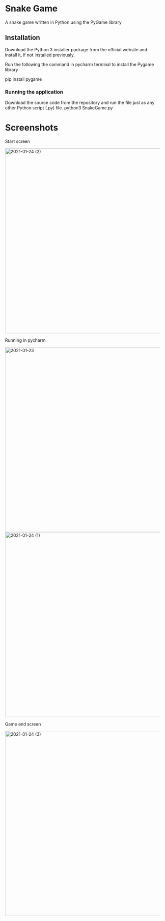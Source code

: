 # Snake Game
A snake game written in Python using the PyGame library

## Installation 
Download the Python 3 installer package from the official website and install it, if not installed previously.

Run the following the command in pycharm terminal to install the Pygame library

pip install pygame

### Running the application
Download the source code from the repository and run the file just as any other Python script (.py) file.
python3 SnakeGame.py


# Screenshots
Start screen

<img width="601" alt="2021-01-24 (2)" src="https://user-images.githubusercontent.com/77839544/105633046-5e8a2700-5e7c-11eb-9ba7-8e8c37b11e41.png">


Running in pycharm

<img width="601" alt="2021-01-23" src="https://user-images.githubusercontent.com/77839544/105632772-04d52d00-5e7b-11eb-894a-ecc34c6df58f.png">


<img width="601" alt="2021-01-24 (1)" src="https://user-images.githubusercontent.com/77839544/105632928-d0ae3c00-5e7b-11eb-85aa-7efaf68292db.png">


Game end screen

<img width="601" alt="2021-01-24 (3)" src="https://user-images.githubusercontent.com/77839544/105633287-bb3a1180-5e7d-11eb-956a-a271be9fb9ca.png">







